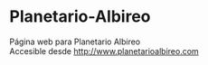 # Planetario-Albireo
Página web para Planetario Albireo  
Accesible desde http://www.planetarioalbireo.com
